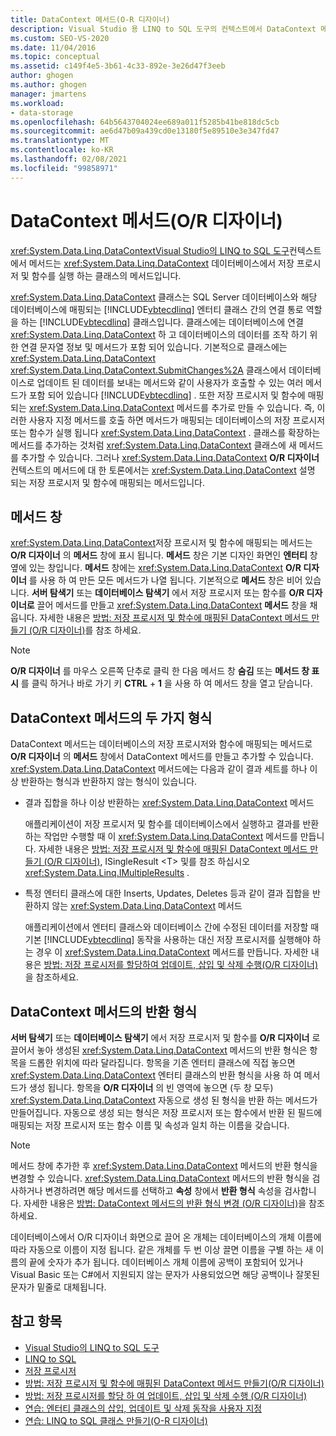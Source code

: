 ```yaml
---
title: DataContext 메서드(O-R 디자이너)
description: Visual Studio 용 LINQ to SQL 도구의 컨텍스트에서 DataContext 메서드를 이해 합니다. 이러한 메서드는 데이터베이스에서 저장 프로시저 및 함수를 실행 합니다.
ms.custom: SEO-VS-2020
ms.date: 11/04/2016
ms.topic: conceptual
ms.assetid: c149f4e5-3b61-4c33-892e-3e26d47f3eeb
author: ghogen
ms.author: ghogen
manager: jmartens
ms.workload:
- data-storage
ms.openlocfilehash: 64b5643704024ee689a011f5285b41be818dc5cb
ms.sourcegitcommit: ae6d47b09a439cd0e13180f5e89510e3e347fd47
ms.translationtype: MT
ms.contentlocale: ko-KR
ms.lasthandoff: 02/08/2021
ms.locfileid: "99858971"
---
```

# <a name="datacontext-methods-or-designer"></a>DataContext 메서드(O/R 디자이너)

<xref:System.Data.Linq.DataContext>[Visual Studio의 LINQ to SQL 도구](../data-tools/linq-to-sql-tools-in-visual-studio2.md)컨텍스트에서 메서드는 <xref:System.Data.Linq.DataContext> 데이터베이스에서 저장 프로시저 및 함수를 실행 하는 클래스의 메서드입니다.

<xref:System.Data.Linq.DataContext> 클래스는 SQL Server 데이터베이스와 해당 데이터베이스에 매핑되는 [!INCLUDE[vbtecdlinq](../data-tools/includes/vbtecdlinq_md.md)] 엔터티 클래스 간의 연결 통로 역할을 하는 [!INCLUDE[vbtecdlinq](../data-tools/includes/vbtecdlinq_md.md)] 클래스입니다. 클래스에는 데이터베이스에 연결 <xref:System.Data.Linq.DataContext> 하 고 데이터베이스의 데이터를 조작 하기 위한 연결 문자열 정보 및 메서드가 포함 되어 있습니다. 기본적으로 클래스에는 <xref:System.Data.Linq.DataContext> <xref:System.Data.Linq.DataContext.SubmitChanges%2A> 클래스에서 데이터베이스로 업데이트 된 데이터를 보내는 메서드와 같이 사용자가 호출할 수 있는 여러 메서드가 포함 되어 있습니다 [!INCLUDE[vbtecdlinq](../data-tools/includes/vbtecdlinq_md.md)] . 또한 저장 프로시저 및 함수에 매핑되는 <xref:System.Data.Linq.DataContext> 메서드를 추가로 만들 수 있습니다. 즉, 이러한 사용자 지정 메서드를 호출 하면 메서드가 매핑되는 데이터베이스의 저장 프로시저 또는 함수가 실행 됩니다 <xref:System.Data.Linq.DataContext> . 클래스를 확장하는 메서드를 추가하는 것처럼 <xref:System.Data.Linq.DataContext> 클래스에 새 메서드를 추가할 수 있습니다. 그러나 <xref:System.Data.Linq.DataContext> **O/R 디자이너** 컨텍스트의 메서드에 대 한 토론에서는 <xref:System.Data.Linq.DataContext> 설명 되는 저장 프로시저 및 함수에 매핑되는 메서드입니다.

## <a name="methods-pane"></a>메서드 창

<xref:System.Data.Linq.DataContext>저장 프로시저 및 함수에 매핑되는 메서드는 **O/R 디자이너** 의 **메서드** 창에 표시 됩니다. **메서드** 창은 기본 디자인 화면인 **엔터티** 창 옆에 있는 창입니다. **메서드** 창에는 <xref:System.Data.Linq.DataContext> **O/R 디자이너** 를 사용 하 여 만든 모든 메서드가 나열 됩니다. 기본적으로 **메서드** 창은 비어 있습니다. **서버 탐색기** 또는 **데이터베이스 탐색기** 에서 저장 프로시저 또는 함수를 **O/R 디자이너로** 끌어 메서드를 만들고 <xref:System.Data.Linq.DataContext> **메서드** 창을 채웁니다. 자세한 내용은 [방법: 저장 프로시저 및 함수에 매핑된 DataContext 메서드 만들기 (O/R 디자이너)](../data-tools/how-to-create-datacontext-methods-mapped-to-stored-procedures-and-functions-o-r-designer.md)를 참조 하세요.

> [!NOTE]
> **O/R 디자이너** 를 마우스 오른쪽 단추로 클릭 한 다음 메서드 창 **숨김** 또는 **메서드 창 표시** 를 클릭 하거나 바로 가기 키 **CTRL** + **1** 을 사용 하 여 메서드 창을 열고 닫습니다.

## <a name="two-types-of-datacontext-methods"></a>DataContext 메서드의 두 가지 형식

DataContext 메서드는 데이터베이스의 저장 프로시저와 함수에 매핑되는 메서드로 **O/R 디자이너** 의 **메서드** 창에서 DataContext 메서드를 만들고 추가할 수 있습니다. <xref:System.Data.Linq.DataContext> 메서드에는 다음과 같이 결과 세트를 하나 이상 반환하는 형식과 반환하지 않는 형식이 있습니다.

- 결과 집합을 하나 이상 반환하는 <xref:System.Data.Linq.DataContext> 메서드

   애플리케이션이 저장 프로시저 및 함수를 데이터베이스에서 실행하고 결과를 반환하는 작업만 수행할 때 이 <xref:System.Data.Linq.DataContext> 메서드를 만듭니다. 자세한 내용은 [방법: 저장 프로시저 및 함수에 매핑된 DataContext 메서드 만들기 (O/R 디자이너)](../data-tools/how-to-create-datacontext-methods-mapped-to-stored-procedures-and-functions-o-r-designer.md), ISingleResult \<T> 및를 참조 하십시오 <xref:System.Data.Linq.IMultipleResults> .

- 특정 엔터티 클래스에 대한 Inserts, Updates, Deletes 등과 같이 결과 집합을 반환하지 않는 <xref:System.Data.Linq.DataContext> 메서드

   애플리케이션에서 엔터티 클래스와 데이터베이스 간에 수정된 데이터를 저장할 때 기본 [!INCLUDE[vbtecdlinq](../data-tools/includes/vbtecdlinq_md.md)] 동작을 사용하는 대신 저장 프로시저를 실행해야 하는 경우 이 <xref:System.Data.Linq.DataContext> 메서드를 만듭니다. 자세한 내용은 [방법: 저장 프로시저를 할당하여 업데이트, 삽입 및 삭제 수행(O/R 디자이너)](../data-tools/how-to-assign-stored-procedures-to-perform-updates-inserts-and-deletes-o-r-designer.md)을 참조하세요.

## <a name="return-types-of-datacontext-methods"></a>DataContext 메서드의 반환 형식

**서버 탐색기** 또는 **데이터베이스 탐색기** 에서 저장 프로시저 및 함수를 **O/R 디자이너** 로 끌어서 놓아 생성된 <xref:System.Data.Linq.DataContext> 메서드의 반환 형식은 항목을 드롭한 위치에 따라 달라집니다. 항목을 기존 엔터티 클래스에 직접 놓으면 <xref:System.Data.Linq.DataContext> 엔터티 클래스의 반환 형식을 사용 하 여 메서드가 생성 됩니다. 항목을 **O/R 디자이너** 의 빈 영역에 놓으면 (두 창 모두) <xref:System.Data.Linq.DataContext> 자동으로 생성 된 형식을 반환 하는 메서드가 만들어집니다. 자동으로 생성 되는 형식은 저장 프로시저 또는 함수에서 반환 된 필드에 매핑되는 저장 프로시저 또는 함수 이름 및 속성과 일치 하는 이름을 갖습니다.

> [!NOTE]
> 메서드 창에 추가한 후 <xref:System.Data.Linq.DataContext> 메서드의 반환 형식을 변경할 수 있습니다. <xref:System.Data.Linq.DataContext> 메서드의 반환 형식을 검사하거나 변경하려면 해당 메서드를 선택하고 **속성** 창에서 **반환 형식** 속성을 검사합니다. 자세한 내용은 [방법: DataContext 메서드의 반환 형식 변경 (O/R 디자이너)](../data-tools/how-to-change-the-return-type-of-a-datacontext-method-o-r-designer.md)을 참조 하세요.

데이터베이스에서 O/R 디자이너 화면으로 끌어 온 개체는 데이터베이스의 개체 이름에 따라 자동으로 이름이 지정 됩니다. 같은 개체를 두 번 이상 끌면 이름을 구별 하는 새 이름의 끝에 숫자가 추가 됩니다. 데이터베이스 개체 이름에 공백이 포함되어 있거나 Visual Basic 또는 C#에서 지원되지 않는 문자가 사용되었으면 해당 공백이나 잘못된 문자가 밑줄로 대체됩니다.

## <a name="see-also"></a>참고 항목

- [Visual Studio의 LINQ to SQL 도구](../data-tools/linq-to-sql-tools-in-visual-studio2.md)
- [LINQ to SQL](/dotnet/framework/data/adonet/sql/linq/index)
- [저장 프로시저](/dotnet/framework/data/adonet/sql/linq/stored-procedures)
- [방법: 저장 프로시저 및 함수에 매핑된 DataContext 메서드 만들기(O/R 디자이너)](../data-tools/how-to-create-datacontext-methods-mapped-to-stored-procedures-and-functions-o-r-designer.md)
- [방법: 저장 프로시저를 할당 하 여 업데이트, 삽입 및 삭제 수행 (O/R 디자이너)](../data-tools/how-to-assign-stored-procedures-to-perform-updates-inserts-and-deletes-o-r-designer.md)
- [연습: 엔터티 클래스의 삽입, 업데이트 및 삭제 동작을 사용자 지정](../data-tools/walkthrough-customizing-the-insert-update-and-delete-behavior-of-entity-classes.md)
- [연습: LINQ to SQL 클래스 만들기(O-R 디자이너)](how-to-create-linq-to-sql-classes-mapped-to-tables-and-views-o-r-designer.md)
